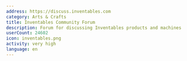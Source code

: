 ```yaml
---
address: https://discuss.inventables.com
category: Arts & Crafts
title: Inventables Community Forum
description: Forum for discussing Inventables products and machines
userCount: 24602
icon: inventables.png
activity: very high
language: en
---
```


